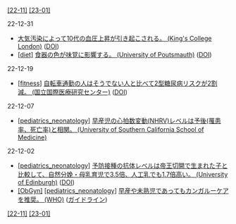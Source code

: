 [\[22-11\]](2211.md) [\[23-01\]](2301.md)

22-12-31
* [大気汚染によって10代の血圧上昇が引き起こされる。 (King's College London)](https://www.kcl.ac.uk/news/air-pollution-puts-teenagers-at-risk-of-heart-disease) ([DOI](https://dx.doi.org/10.1016/j.cpcardiol.2022.101460))
* [\[diet\]](diet.md) [食器の色が味覚に影響する。 (University of Poutsmauth)](https://www.port.ac.uk/news-events-and-blogs/news/study-finds-picky-eaters-are-put-off-by-food-depending-on-plateware-colour) ([DOI](https://dx.doi.org/10.1016/j.foodqual.2022.104763))

22-12-19
* [\[fitness\]](fitness.md) [自転車通勤の人はそうでない人と比べて2型糖尿病リスクが2割減。 (国立国際医療研究センター)](https://www.carenet.com/news/general/hdnj/55474) ([DOI](https://doi.org/10.2337/dc22-1267))

22-12-07
* [\[pediatrics_neonatology\]](pediatrics_neonatology.md) [早産児の心拍数変動(NHRV)レベルは予後(罹患率、死亡率)と相関。 (University of Southern California School of Medicine)](https://doi.org/10.1542/peds.65.1.50)

22-12-02
* [\[pediatrics_neonatology\]](pediatrics_neonatology.md) [予防接種の抗体レベルは帝王切開で生まれた子と比較して、自然分娩・母乳育児で3.5倍、人工乳でも1.7倍高い。 (University of Edinburgh)](https://www.ed.ac.uk/news/2022/baby-s-jab-responses-linked-to-birth-delivery-meth) ([DOI](https://doi.org/10.1038/s41467-022-34155-2))
* [\[ObGyn\]](ObGyn.md) [\[pediatrics_neonatology\]](pediatrics_neonatology.md) [早産や未熟児であってもカンガルーケアを推奨。 (WHO)](https://www.who.int/news/item/15-11-2022-who-advises-immediate-skin-to-skin-care-for-survival-of-small-and-preterm-babies) ([ガイドライン](https://apps.who.int/iris/bitstream/handle/10665/363698/9789240060043-eng.pdf))

[\[22-11\]](2211.md) [\[23-01\]](2301.md)
